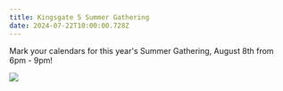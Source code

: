 ```yaml
---
title: Kingsgate 5 Summer Gathering
date: 2024-07-22T10:00:00.728Z
---
```

Mark your calendars for this year's Summer Gathering, August 8th from 6pm - 9pm!

<img src="img/k5hoa-summer-gathering-2024.jpg" style="max-width: 100%;"/>


